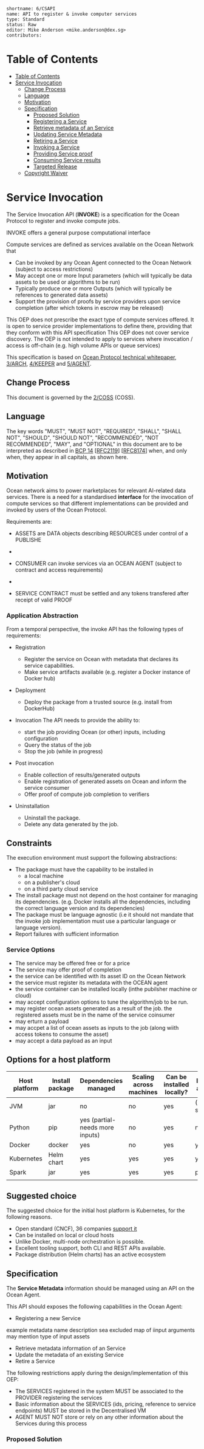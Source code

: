 ```
shortname: 6/CSAPI
name: API to register & invoke computer services   
type: Standard
status: Raw
editor: Mike Anderson <mike.anderson@dex.sg>
contributors: 
```

<!--ts-->

Table of Contents
=================

   * [Table of Contents](#table-of-contents)
   * [Service Invocation](#service-invocation)
      * [Change Process](#change-process)
      * [Language](#language)
      * [Motivation](#motivation)
      * [Specification](#specification)
         * [Proposed Solution](#proposed-solution)
         * [Registering a Service](#registering-a-service)
         * [Retrieve metadata of an Service](#retrieve-metadata-of-a-service)
         * [Updating Service Metadata](#updating-service-metadata)
         * [Retiring a Service](#retiring-a-service)
         * [Invoking a Service](#invoking-a-service)
         * [Providing Service proof](#proving-a-service)
         * [Consuming Service results](#consuming-service-results)
         * [Targeted Release](#targeted-release)
      * [Copyright Waiver](#copyright-waiver)

      
<!--te-->

<a name="service-invocation"></a>
# Service Invocation

The Service Invocation API (**INVOKE**) is a specification for the Ocean Protocol to register and invoke compute jobs.

INVOKE offers a general purpose computational interface

Compute services are defined as services available on the Ocean Network that

* Can be invoked by any Ocean Agent connected to the Ocean Network (subject to access restrictions)
* May accept one or more Input parameters (which will typically be data assets to be used or algorithms to be run)
* Typically produce one or more Outputs (which will typically be references to generated data assets)
* Support the provision of proofs by service providers upon service completion (after which tokens in escrow may be released) 

This OEP does not prescribe the exact type of compute services offered. It is open to service provider implementations to define there, providing that they conform with this API specification
This OEP does not cover service discovery.
The OEP is not intended to apply to services where invocation / access is off-chain (e.g. high volume APIs or queue services)

This specification is based on [Ocean Protocol technical whitepaper](https://github.com/oceanprotocol/whitepaper), [3/ARCH](../3/README.md), [4/KEEPER](../4/README.md) and [5/AGENT](../5/README.md).


<a name="change-process"></a>
## Change Process
This document is governed by the [2/COSS](../2/README.md) (COSS).

<a name="language"></a>
## Language
The key words "MUST", "MUST NOT", "REQUIRED", "SHALL", "SHALL NOT", "SHOULD", "SHOULD NOT", "RECOMMENDED", "NOT RECOMMENDED", "MAY", and "OPTIONAL" in this document are to be interpreted as described in [BCP 14](https://tools.ietf.org/html/bcp14) \[[RFC2119](https://tools.ietf.org/html/rfc2119)\] \[[RFC8174](https://tools.ietf.org/html/rfc8174)\] when, and only when, they appear in all capitals, as shown here.

<a name="motivation"></a>
## Motivation

Ocean network aims to power marketplaces for relevant AI-related data services.
There is a need for a standardised **interface** for the invocation of compute services so that different implementations can be provided and invoked by users of the Ocean Protocol.

Requirements are:

* ASSETS are DATA objects describing RESOURCES under control of a PUBLISHE
* 
* CONSUMER can invoke services via an OCEAN AGENT (subject to contract and access requirements) 

*
* SERVICE CONTRACT must be settled and any tokens transfered after receipt of valid PROOF
  
<a name="specification"></a>

### Application Abstraction

From a temporal perspective, the invoke API has the following types of requirements:

- Registration
  - Register the service on Ocean with metadata that declares its service capabilities.
  - Make service artifacts available (e.g. register a Docker instance of Docker hub)
  
- Deployment 
  - Deploy the package from a trusted source (e.g. install from DockerHub)
  
- Invocation
  The API needs to provide the ability to:
  - start the job providing Ocean (or other) inputs, including configuration
  - Query the status of the job
  - Stop the job (while in progress)
  
- Post invocation
  - Enable collection of results/generated outputs
  - Enable registration of generated assets on Ocean and inform the service consumer
  - Offer proof of compute job completion to verifiers
  
- Uninstallation
  - Uninstall the package.
  - Delete any data generated by the job.
 
## Constraints

The execution environment must support the following abstractions:

* The package must have the capability to be installed in 
  - a local machine 
  - on a publisher's cloud 
  - on a third party cloud service
* The install package must not depend on the host container for managing its dependencies. (e.g. Docker installs all the dependencies, including the correct language version and its dependencies)
* The package must be language agnostic (i.e it should not mandate that the invoke job implementation must use a particular language or language version).
* Report failures with sufficient information

### Service Options

* The service may be offered free or for a price
* The service may offer proof of completion
* the service can be identified with its asset ID on the Ocean Network
* the service must register its metadata with the OCEAN agent
* the service container can be installed locally (inthe pubilsher machine or cloud)
* may accept configuration options to tune the algorithm/job to be run.
* may register  ocean assets generated as a result of the job. the registered assets must be in the name of the service coinsumer
* may erturn a payload
* may accpet a list of ocean assets as inputs to the job  (along wiith access tokens to consume the asset)
* may accept a data payload as an input


## Options for a host platform

| Host platform | Install package | Dependencies managed            | Scaling across machines | Can be installed locally? | Language agnostic?   |
|---------------|-----------------|---------------------------------|-------------------------|---------------------------|----------------------|
| JVM           | jar             | no                              | no                      | yes                       | (only JVM supported) |
| Python        | pip             | yes (partial-needs more inputs) | no                      | yes                       | no                   |
| Docker        | docker          | yes                             | no                      | yes                       | yes                  |
| Kubernetes    | Helm chart      | yes                             | yes                     | yes                       | yes                  |
| Spark         | jar             | yes                             | yes                     | yes                       | partial              |
|               |                 |                                 |                         |                           |                      |

## Suggested choice

The suggested choice for the initial host platform is Kubernetes, for the following reasons.


* Open standard (CNCF), 36 companies [support it](https://techcrunch.com/2017/11/13/the-cncf-just-got-36-companies-to-agree-to-a-kubernetes-certification-standard/)
* Can be installed on local or cloud hosts
* Unlike Docker, multi-node orchestration is possible.
* Excellent tooling support, both CLI and REST APIs available.
* Package distribution (Helm charts) has an active ecosystem


## Specification 

The **Service Metadata** information should be managed using an API on the Ocean Agent. 

This API should exposes the following capabilities in the Ocean Agent:

* Registering a new Service

example metadata
 name
 description
 sea excluded
map of iinput arguments 
may mention type of input assets

* Retrieve metadata information of an Service
* Update the metadata of an existing Service 
* Retire a Service

The following restrictions apply during the design/implementation of this OEP:

* The SERVICES registered in the system MUST be associated to the PROVIDER registering the services
* Basic information about the SERVICES (ids, pricing, reference to service endpoints) MUST be stored in the Decentralised VM  
* AGENT MUST NOT store or rely on any other information about the Services during this process

### Proposed Solution

